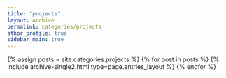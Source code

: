 ```yaml
---
title: "projects"
layout: archive
permalink: categories/projects
athor_profile: true
sidebar_main: true
---
```


{% assign posts = site.categories.projects %}
{% for post in posts %} {% include archive-single2.html type=page.entries_layout %} {% endfor %}